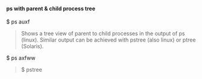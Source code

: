 #### ps with parent & child process tree

$ ps auxf  
> Shows a tree view of parent to child processes in the output of ps (linux). Similar output can be achieved with pstree (also linux) or ptree (Solaris).

$ ps axfww  

> $ pstree
